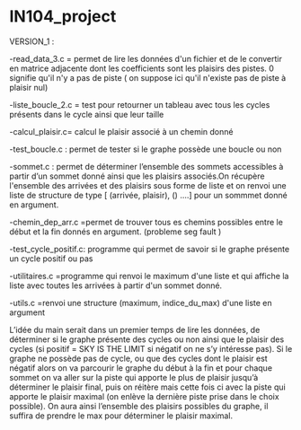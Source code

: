 # IN104_project

VERSION_1 :

-read_data_3.c = permet de lire les données d'un fichier et de le convertir en matrice adjacente dont les coefficients sont les plaisirs des pistes. 0 signifie qu'il n'y a pas de piste ( on suppose ici qu'il n'existe pas de piste à plaisir nul)


-liste_boucle_2.c = test pour retourner un tableau avec tous les cycles présents dans le cycle ainsi que leur taille 

-calcul_plaisir.c=  calcul le plaisir associé à un chemin donné 

-test_boucle.c : permet de tester si le graphe possède une boucle ou non 

-sommet.c : permet de déterminer l’ensemble des sommets accessibles à partir d’un sommet donné ainsi que les plaisirs associés.On récupère l'ensemble des arrivées et des plaisirs sous forme de liste et on renvoi une liste de structure de type [ (arrivée, plaisir), () ....] pour un sommmet donné en argument. 


-chemin_dep_arr.c =permet de trouver tous es chemins possibles entre le début et la fin donnés en argument. (probleme seg fault )

-test_cycle_positif.c: programme qui permet de savoir si le graphe présente un cycle positif ou pas 

-utilitaires.c =programme qui renvoi le maximum d'une liste et qui affiche la liste avec toutes les arrivées à partir d'un sommet donné. 

-utils.c =renvoi une structure (maximum, indice_du_max) d'une liste en argument

L’idée du main serait dans un premier temps de lire les données, de déterminer si le graphe présente des cycles ou non ainsi que le plaisir des cycles (si positif = SKY IS THE LIMIT si négatif on ne s’y intéresse pas). Si le graphe ne possède pas de cycle, ou que des cycles dont le plaisir est négatif alors on va parcourir le graphe du début à la fin et pour chaque sommet on va aller sur la piste qui apporte le plus de plaisir jusqu’à déterminer le plaisir final, puis on réitère mais cette fois ci avec la piste qui apporte le plaisir maximal (on enlève la dernière piste prise dans le choix possible). 
On aura ainsi l’ensemble des plaisirs possibles du graphe, il suffira de prendre le max pour déterminer le plaisir maximal. 



